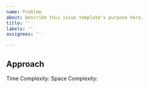 ```yaml
---
name: Problem
about: Describe this issue template's purpose here.
title: ''
labels: ''
assignees: ''

---
```


## Approach


Time Complexity: 
Space Complexity:
